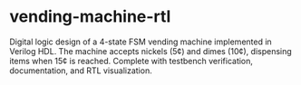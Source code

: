 # vending-machine-rtl
Digital logic design of a 4-state FSM vending machine implemented in Verilog HDL. The machine accepts nickels (5¢) and dimes (10¢), dispensing items when 15¢ is reached. Complete with testbench verification, documentation, and RTL visualization.
